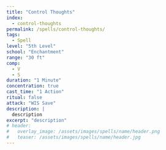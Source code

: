 ```yaml
---
title: "Control Thoughts"
index:
  - control-thoughts
permalink: /spells/control-thoughts/
tags:
  - Spell
level: "5th Level"
school: "Enchantment"
range: "30 ft"
comp:
  - V
  - S
duration: "1 Minute"
concentration: true
cast_time: "1 Action"
ritual: false
attack: "WIS Save"
description: |
  description
excerpt: "description"
# header:
#   overlay_image: /assets/images/spells/name/header.png
#   teaser: /assets/images/spells/name/header.jpg
---
```

